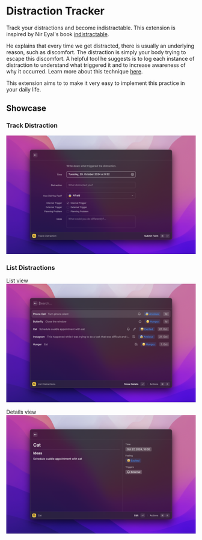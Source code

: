 # Distraction Tracker

Track your distractions and become indistractable. This extension is inspired by Nir Eyal's book [indistractable](https://www.nirandfar.com/indistractable/).

He explains that every time we get distracted, there is usually an underlying reason, such as discomfort. The distraction is simply your body trying to escape this discomfort. A helpful tool he suggests is to log each instance of distraction to understand what triggered it and to increase awareness of why it occurred. Learn more about this technique [here](https://www.nirandfar.com/distraction-tracker/).

This extension aims to to make it very easy to implement this practice in your daily life.

## Showcase

### Track Distraction

![](./metadata/distraction-tracker-1.png)

### List Distractions

List view
![](./metadata/distraction-tracker-2.png)

Details view
![](./metadata/distraction-tracker-3.png)
